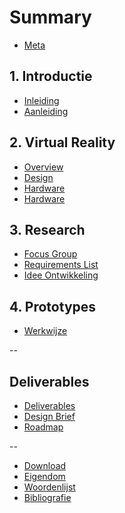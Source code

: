 # Summary 

* [Meta ](README.md)

## 1. Introductie
* [Inleiding](introduction/INTRODUCTION.md)
* [Aanleiding](introduction/PROJECT.md)

## 2. Virtual Reality
* [Overview](vr/VR-OVERVIEW.md)
* [Design](vr/VR-DESIGN.md)
* [Hardware](vr/HARDWARE.md)
* [Hardware](vr/TECH.md)

## 3. Research
* [Focus Group](research/FOCUS-GROUP.md)
* [Requirements List](research/REQUIREMENTS-LIST.md)
* [Idee Ontwikkeling](research/CONCEPTS.md)

## 4. Prototypes
* [Werkwijze]()

--

## Deliverables
* [Deliverables](/deliverables/README.md)
* [Design Brief](/deliverables/DESIGN-BRIEF.md)
* [Roadmap](/deliverables/ROADMAP.md) 

--

* [Download](misc/DOWNLOAD.md)
* [Eigendom](misc/LICENSING.md)
* [Woordenlijst](GLOSSARY.md)
* [Bibliografie](misc/LITERATURE.md)
